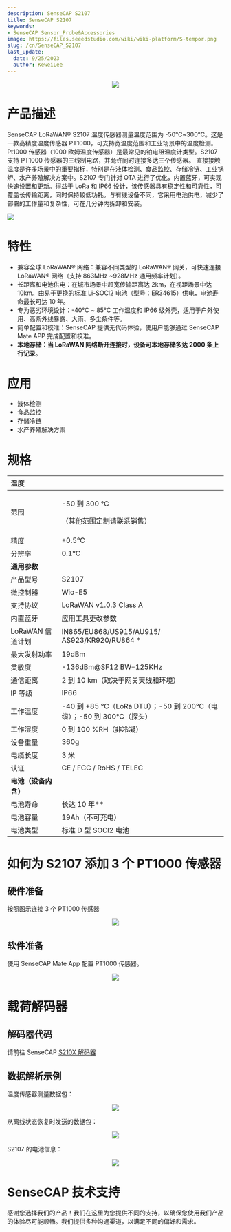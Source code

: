```yaml
---
description: SenseCAP S2107
title: SenseCAP S2107
keywords:
- SenseCAP Sensor_Probe&Accessories
image: https://files.seeedstudio.com/wiki/wiki-platform/S-tempor.png
slug: /cn/SenseCAP_S2107
last_update:
  date: 9/25/2023
  author: KeweiLee
---
```


<div align="center"><img width={800} src="https://files.seeedstudio.com/wiki/SenseCAP/SenseCAP_LoRaWAN_S210X_Series/s2107/0.jpg" /></div>

# 产品描述

SenseCAP LoRaWAN® S2107 温度传感器测量温度范围为 -50°C~300°C。这是一款高精度温度传感器 PT1000，可支持宽温度范围和工业场景中的温度检测。
Pt1000 传感器（1000 欧姆温度传感器）是最常见的铂电阻温度计类型。S2107 支持 PT1000 传感器的三线制电路，并允许同时连接多达三个传感器。
直接接触温度是许多场景中的重要指标，特别是在液体检测、食品监控、存储冷链、工业锅炉、水产养殖解决方案中。S2107 专门针对 OTA 进行了优化，内置蓝牙，可实现快速设置和更新。得益于 LoRa 和 IP66 设计，该传感器具有稳定性和可靠性，可覆盖长传输距离，同时保持较低功耗。与有线设备不同，它采用电池供电，减少了部署的工作量和复杂性，可在几分钟内拆卸和安装。

[![](https://files.seeedstudio.com/wiki/Seeed-WiKi/docs/images/300px-Get_One_Now_Banner-ragular.png)](https://www.seeedstudio.com/SenseCAP-S2101-LoRaWAN-Air-Temperature-and-Humidity-Sensor-p-5354.html)

# 特性

- 兼容全球 LoRaWAN® 网络：兼容不同类型的 LoRaWAN® 网关，可快速连接 LoRaWAN® 网络（支持 863MHz ~928MHz 通用频率计划）。
- 长距离和电池供电：在城市场景中超宽传输距离达 2km，在视距场景中达 10km。由易于更换的标准 Li-SOCl2 电池（型号：ER34615）供电，电池寿命最长可达 10 年。
- 专为恶劣环境设计：-40℃ ~ 85℃ 工作温度和 IP66 级外壳，适用于户外使用、高紫外线暴露、大雨、多尘条件等。
- 简单配置和校准：SenseCAP 提供无代码体验，使用户能够通过 SenseCAP Mate APP 完成配置和校准。
- **本地存储：当 LoRaWAN 网络断开连接时，设备可本地存储多达 2000 条上行记录**。

# 应用

- 液体检测
- 食品监控
- 存储冷链
- 水产养殖解决方案

# 规格

|**温度**||
| :- | :- |
|范围|<p>-50 到 300 ℃ </p><p>（其他范围定制请联系销售）</p>|
|精度|±0.5℃|
|分辨率|0\.1℃|
|**通用参数**||
|产品型号|S2107|
|微控制器|Wio-E5|
|支持协议|LoRaWAN v1.0.3 Class A|
|内置蓝牙|应用工具更改参数|
|LoRaWAN 信道计划|IN865/EU868/US915/AU915/ AS923/KR920/RU864 \*|
|最大发射功率|19dBm|
|灵敏度|-136dBm@SF12 BW=125KHz|
|通信距离|2 到 10 km（取决于网关天线和环境）|
|IP 等级|IP66|
|工作温度|-40 到 +85 °C（LoRa DTU）；-50 到 200℃（电缆）；-50 到 300℃（探头）|
|工作湿度|0 到 100 %RH（非冷凝）|
|设备重量|360g|
|电缆长度|3 米|
|认证|CE / FCC / RoHS / TELEC|
|**电池（设备内含）**||
|电池寿命|长达 10 年\*\*|
|电池容量|19Ah（不可充电）|
|电池类型|标准 D 型 SOCl2 电池|

# 如何为 S2107 添加 3 个 PT1000 传感器

## 硬件准备

按照图示连接 3 个 PT1000 传感器
<div align="center"><img width={800} src="https://files.seeedstudio.com/wiki/SenseCAP/SenseCAP_LoRaWAN_S210X_Series/s2107/1.jpg" /></div>

## 软件准备

使用 SenseCAP Mate App 配置 PT1000 传感器。
<div align="center"><img width={800} src="https://files.seeedstudio.com/wiki/SenseCAP/SenseCAP_LoRaWAN_S210X_Series/s2107/2.png" /></div>

# 载荷解码器

## 解码器代码

请前往 SenseCAP [S210X 解码器](https://github.com/Seeed-Solution/SenseCAP-Decoder/tree/main/S210X)

## 数据解析示例

温度传感器测量数据包：
<div align="center"><img width={800} src="https://files.seeedstudio.com/wiki/SenseCAP/SenseCAP_LoRaWAN_S210X_Series/s2107/3.png" /></div>

从离线状态恢复时发送的数据包：
<div align="center"><img width={800} src="https://files.seeedstudio.com/wiki/SenseCAP/SenseCAP_LoRaWAN_S210X_Series/s2107/4.png" /></div>

S2107 的电池信息：
<div align="center"><img width={800} src="https://files.seeedstudio.com/wiki/SenseCAP/SenseCAP_LoRaWAN_S210X_Series/s2107/5.png" /></div>

# SenseCAP 技术支持

感谢您选择我们的产品！我们在这里为您提供不同的支持，以确保您使用我们产品的体验尽可能顺畅。我们提供多种沟通渠道，以满足不同的偏好和需求。

<div class="button_tech_support_container">
<a href="https://discord.gg/sensecap" class="button_tech_support_sensecap"></a>
<a href="https://support.sensecapmx.com/portal/en/home" class="button_tech_support_sensecap3"></a>
</div>

<div class="button_tech_support_container">
<a href="mailto:support@sensecapmx.com" class="button_tech_support_sensecap2"></a>
<a href="https://github.com/Seeed-Studio/wiki-documents/discussions/69" class="button_discussion"></a>
</div>